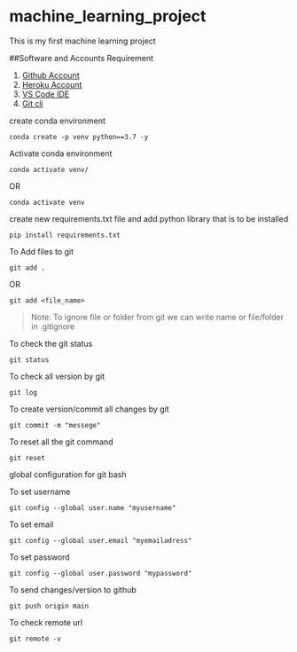 # machine_learning_project
This is my first machine learning project

##Software and Accounts Requirement
1. [Github Account](https://github.com)
2. [Heroku Account](https://dashboard.heroku.com/login)
3. [VS Code IDE](https://code.visualstudio.com/download)
4. [Git cli](https://git-scm.com/downloads)


create conda environment
```
conda create -p venv python==3.7 -y
```

Activate conda environment
```
conda activate venv/
```
OR
```
conda activate venv
```

create new requirements.txt file and add python library that is to be installed

```
pip install requirements.txt
```

To Add files to git
```
git add .
```

OR
```
git add <file_name>
```

>Note: To ignore file or folder from git we can write name or file/folder in .gitignore

To check the git status
```
git status
```

To check all version by git
```
git log
```

To create version/commit all changes by git
```
git commit -m "messege"
```

To reset all the git command
```
git reset
```

global configuration for git bash

To set username
```
git config --global user.name "myusername"
```

To set email
```
git config --global user.email "myemailadress"
```

To set password
```
git config --global user.password "mypassword"
```

To send changes/version to github
```
git push origin main
```

To check remote url
```
git remote -v
```